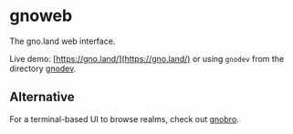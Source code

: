 # gnoweb

The gno.land web interface.

Live demo: [https://gno.land/](https://gno.land/) or using `gnodev` from the directory [gnodev](../../../contribs/gnodev).

## Alternative

For a terminal-based UI to browse realms, check out [gnobro](../../../contribs/gnobro).

